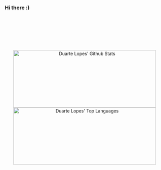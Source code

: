 ### Hi there :)

<hr style="height:30pt; visibility:hidden;" />

<hr style="height:30pt; visibility:hidden;" />

<div align = "center" height="180em" width="1000em">
  
  <img alt="Duarte Lopes' Github Stats" height="180em" width="450em" src="https://github-readme-stats.vercel.app/api?username=duartelopes19&show_icons=true&theme=noctis_minimus&include_all_commits=true&count_private=true&line_height=20" />
  
  <img alt="Duarte Lopes' Top Languages" height="180em" width="450em" src="https://github-readme-stats.vercel.app/api/top-langs/?username=duartelopes19&langs_count=6&theme=noctis_minimus&layout=compact" />

</div>
